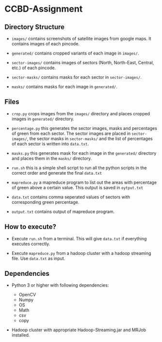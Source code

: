CCBD-Assignment
===============


Directory Structure
-------------------
* ```images/``` contains screenshots of satellite images from google maps. It contains images of each pincode.

* ```generated/``` contains cropped variants of each image in ```images/```.

* ```sector-images/``` contains images of sectors (North, North-East, Central, etc.) of each pincode.

* ```sector-masks/``` contains masks for each sector in ```sector-images/```.

* ```masks/``` contains masks for each image in ```generated/```.


Files
-----

* ```crop.py``` crops images from the ```images/``` directory and places cropped images in ```generated/``` directory.

* ```percentage.py``` this generates the sector images, masks and percentages of green from each sector. The sector images are placed in ```sector-images/```, the sector masks in ```sector-masks/``` and the list of percentages of each sector is written into ```data.txt```.

* ```masks.py``` this generates mask for each image in the ```generated/``` directory and places them in the ```masks/``` directory.

* ```run.sh``` this is a simple shell script to run all the python scripts in the correct order and generate the final ```data.txt```

* ```mapreduce.py``` a mapreduce program to list out the areas with percentage of green above a certain value. This output is saved in ```oytput.txt```

* ```data.txt``` contains comma seperated values of sectors with corresponding green percentage.

* ```output.txt``` contains output of mapreduce program.


How to execute?
---------------

* Execute ```run.sh``` from a terminal. This will give ```data.txt``` if everything executes correctly.

* Execute ```mapreduce.py``` from a hadoop cluster with a hadoop streaming file. Use ```data.txt``` as input.


Dependencies
------------

* Python 3 or higher with following dependencies:
  * OpenCV
  * Numpy
  * OS
  * Math
  * csv
  * copy

* Hadoop cluster with appropriate Hadoop-Streaming.jar and MRJob installed.
